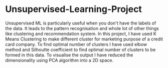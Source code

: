 # Unsupervised-Learning-Project
Unsupervised ML is particularly useful when you don't have the labels of the data. It leads to the pattern recognisation and
whole lot of other things like clustering and recommendation system. In this project, I have used K Means Clustering to make different cluster for 
marketing purpose of a credit card company. To find optimal number of clusters I have used elbow method and Silhoutte coefficient
to find optimal number of clusters to be formed in this data.
To visualise the output I have reduced the dimensionality using PCA algorithm into a 2D space.
